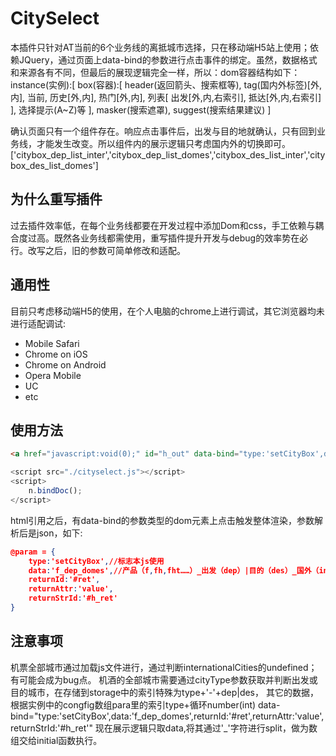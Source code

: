 # CitySelect #

本插件只针对AT当前的6个业务线的离抵城市选择，只在移动端H5站上使用；依赖JQuery，通过页面上data-bind的参数进行点击事件的绑定。虽然，数据格式和来源各有不同，但最后的展现逻辑完全一样，所以：dom容器结构如下：
instance(实例):[
box(容器):[
	header(返回箭头、搜索框等),
	tag(国内外标签)[外,内],
	当前,
	历史[外,内],
	热门[外,内],
	列表[
		出发[外,内,右索引],
		抵达[外,内,右索引]
		],
	选择提示(A~Z)等
],
masker(搜索遮罩),
suggest(搜索结果建议)
]

确认页面只有一个组件存在。响应点击事件后，出发与目的地就确认，只有回到业务线，才能发生改变。所以组件内的展示逻辑只考虑国内外的切换即可。
['citybox_dep_list_inter','citybox_dep_list_domes','citybox_des_list_inter','citybox_des_list_domes']
## 为什么重写插件 ##

过去插件效率低，在每个业务线都要在开发过程中添加Dom和css，手工依赖与耦合度过高。既然各业务线都需使用，重写插件提升开发与debug的效率势在必行。改写之后，旧的参数可简单修改和适配。

## 通用性 ##

目前只考虑移动端H5的使用，在个人电脑的chrome上进行调试，其它浏览器均未进行适配调试:

* Mobile Safari
* Chrome on iOS
* Chrome on Android
* Opera Mobile
* UC
* etc

## 使用方法 ##

```html
<a href="javascript:void(0);" id="h_out" data-bind="type:'setCityBox',data:'f_dep_domes',returnId:'#ret',returnAttr:'value',returnStrId:'#h_ret'">机票出发</a>
```
```js
<script src="./cityselect.js"></script>
<script>
    n.bindDoc();
</script>
```
html引用之后，有data-bind的参数类型的dom元素上点击触发整体渲染，参数解析后是json，如下:

```json
@param = {
	type:'setCityBox',//标志本js使用
	data:'f_dep_domes',//产品（f,fh,fht……）_出发（dep）|目的（des）_国外（inter）|国内（domes）
	returnId:'#ret',
	returnAttr:'value',
	returnStrId:'#h_ret'
}
```

## 注意事项 ##

机票全部城市通过加载js文件进行，通过判断internationalCities的undefined；有可能会成为bug点。
机酒的全部城市需要通过cityType参数获取并判断出发或目的城市，在存储到storage中的索引特殊为type+'-'+dep|des，
其它的数据，根据实例中的congfig数组para里的索引type+循环number(int)
data-bind="type:'setCityBox',data:'f_dep_domes',returnId:'#ret',returnAttr:'value',returnStrId:'#h_ret'"
现在展示逻辑只取data,将其通过'_'字符进行split，做为数组交给initial函数执行。
